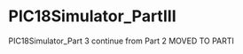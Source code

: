 PIC18Simulator_PartIII
======================

PIC18Simulator_Part 3 continue from Part 2
MOVED TO PARTI
